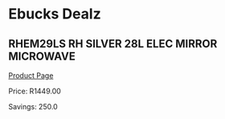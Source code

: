 
# Ebucks Dealz
## RHEM29LS RH SILVER 28L ELEC MIRROR MICROWAVE
[Product Page](https://www.ebucks.com/web/shop/productSelected.do?prodId=779050567&catId=704989856)

Price: R1449.00

Savings: 250.0


	